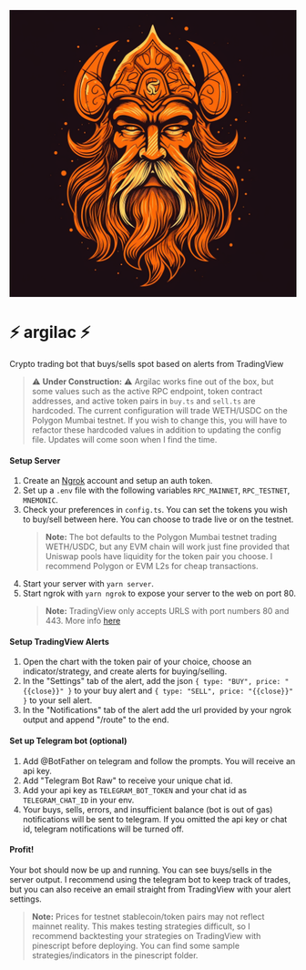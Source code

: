 ![Logo](./src/assets/logo.png)

# ⚡️ argilac ⚡️

Crypto trading bot that buys/sells spot based on alerts from TradingView

> ⚠️ **Under Construction:** ⚠️ Argilac works fine out of the box, but some values such as the active RPC endpoint, token contract addresses, and active token pairs in `buy.ts` and `sell.ts` are hardcoded. The current configuration will trade WETH/USDC on the Polygon Mumbai testnet. If you wish to change this, you will have to refactor these hardcoded values in addition to updating the config file. Updates will come soon when I find the time.

#### Setup Server

1. Create an [Ngrok](https://ngrok.com) account and setup an auth token.
2. Set up a `.env` file with the following variables `RPC_MAINNET`, `RPC_TESTNET`, `MNEMONIC`.
3. Check your preferences in `config.ts`. You can set the tokens you wish to buy/sell between here. You can choose to trade live or on the testnet.
   > **Note:** The bot defaults to the Polygon Mumbai testnet trading WETH/USDC, but any EVM chain will work just fine provided that Uniswap pools have liquidity for the token pair you choose. I recommend Polygon or EVM L2s for cheap transactions.
4. Start your server with `yarn server`.
5. Start ngrok with `yarn ngrok` to expose your server to the web on port 80.
   > **Note:** TradingView only accepts URLS with port numbers 80 and 443. More info [here](https://www.tradingview.com/support/solutions/43000529348-about-webhooks/)

#### Setup TradingView Alerts

1. Open the chart with the token pair of your choice, choose an indicator/strategy, and create alerts for buying/selling.
2. In the "Settings" tab of the alert, add the json `{ type: "BUY", price: "{{close}}" }` to your buy alert and `{ type: "SELL", price: "{{close}}" }` to your sell alert.
3. In the "Notifications" tab of the alert add the url provided by your ngrok output and append "/route" to the end.

#### Set up Telegram bot (optional)

1. Add @BotFather on telegram and follow the prompts. You will receive an api key.
2. Add "Telegram Bot Raw" to receive your unique chat id.
3. Add your api key as `TELEGRAM_BOT_TOKEN` and your chat id as `TELEGRAM_CHAT_ID` in your env.
4. Your buys, sells, errors, and insufficient balance (bot is out of gas) notifications will be sent to telegram. If you omitted the api key or chat id, telegram notifications will be turned off.

#### Profit!

Your bot should now be up and running. You can see buys/sells in the server output. I recommend using the telegram bot to keep track of trades, but you can also receive an email straight from TradingView with your alert settings.

> **Note:** Prices for testnet stablecoin/token pairs may not reflect mainnet reality. This makes testing strategies difficult, so I recommend backtesting your strategies on TradingView with pinescript before deploying. You can find some sample strategies/indicators in the pinescript folder.
